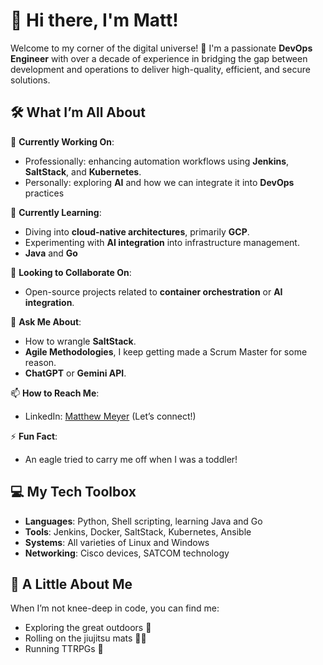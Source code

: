 # 👋 Hi there, I'm Matt!

Welcome to my corner of the digital universe! 🚀 I'm a passionate **DevOps Engineer** with over a decade of experience in bridging the gap between development and operations to deliver high-quality, efficient, and secure solutions.

## 🛠️ What I’m All About
🔭 **Currently Working On**: 
- Professionally: enhancing automation workflows using **Jenkins**, **SaltStack**, and **Kubernetes**.
- Personally: exploring **AI** and how we can integrate it into **DevOps** practices

🌱 **Currently Learning**: 
- Diving into **cloud-native architectures**, primarily **GCP**.
- Experimenting with **AI integration** into infrastructure management.
- **Java** and **Go**

👯 **Looking to Collaborate On**: 
- Open-source projects related to **container orchestration** or **AI integration**.

💬 **Ask Me About**: 
- How to wrangle **SaltStack**.
- **Agile Methodologies**, I keep getting made a Scrum Master for some reason.
- **ChatGPT** or **Gemini API**.

📫 **How to Reach Me**: 
- LinkedIn: [Matthew Meyer](https://www.linkedin.com/in/matthew-meyer/) (Let’s connect!)

⚡ **Fun Fact**: 
- An eagle tried to carry me off when I was a toddler!

## 💻 My Tech Toolbox
- **Languages**: Python, Shell scripting, learning Java and Go
- **Tools**: Jenkins, Docker, SaltStack, Kubernetes, Ansible
- **Systems**: All varieties of Linux and Windows
- **Networking**: Cisco devices, SATCOM technology

## 🌟 A Little About Me
When I’m not knee-deep in code, you can find me:
- Exploring the great outdoors 🌲
- Rolling on the jiujitsu mats 🤼‍♂️
- Running TTRPGs 🎲

